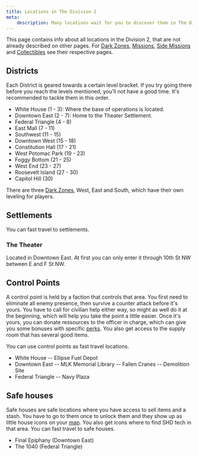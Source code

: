 ```yaml
---
title: Locations in The Division 2
meta:
    description: Many locations wait for you to discover them in The Division 2. You'll find descriptions of all of them here.
---
```


This page contains info about all locations in the Division 2, that are not already described on other pages. For [Dark Zones](/dark-zone.html), [Missions](/missions.html), [Side Missions](/side-missions.html) and [Collectibles](/collectibles.html) see their respective pages.  

## Districts

Each District is geared towards a certain level bracket. If you try going there before you reach the levels mentioned, you'll not have a good time. It's recommended to tackle them in this order.

- White House (1 - 3): Where the base of operations is located.
- Downtown East (2 - 7): Home to the Theater Settlement.
- Federal Triangle (4 - 8)
- East Mall (7 - 11)
- Southwest (11 - 15)
- Downtown West (15 - 18)
- Constitution Hall (17 - 21)
- West Potomac Park (19 - 23)
- Foggy Bottom (21 - 25)
- West End (23 - 27)
- Roosevelt Island (27 - 30)
- Capitol Hill (30)

There are three [Dark Zones](/dark-zone.html), West, East and South, which have their own leveling for players.

## Settlements

You can fast travel to settlements.

### The Theater

Located in Downtown East. At first you can only enter it through 10th St NW  between E and F St NW.

## Control Points

A control point is held by a faction that controls that area. You first need to eliminate all enemy presence, then survive a counter attack before it's yours. You have to call for civilian help either way, so might as well do it at the beginning, which will help you take the point a little easier. Once it's yours, you can donate ressources to the officer in charge, which can give you some bonuses with specific [perks](/perks.html). You also get access to the supply room that has several good items.

You can use control points as fast travel locations.

- White House
-- Ellipse Fuel Depot
- Downtown East
-- MLK Memorial Library
-- Fallen Cranes
-- Demolition Site
- Federal Triangle
-- Navy Plaza

## Safe houses

Safe houses are safe locations where you have access to sell items and a stash. You have to go to them once to unlock them and they show up as little house icons on your [map](/map.html). You also get icons where to find SHD tech in that area. You can fast travel to safe houses.

- Final Epiphany (Downtown East)
- The 1040 (Federal Triangle)
